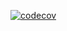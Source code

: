 [![codecov](https://codecov.io/gh/lbacik/genes/branch/main/graph/badge.svg?token=LP0KIDNBQ5)](https://codecov.io/gh/lbacik/genes)